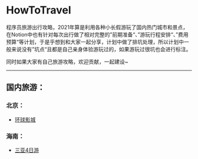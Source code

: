 # HowToTravel

程序员旅游出行攻略，2021年算是利用各种小长假游玩了国内热门城市和景点，在Notion中也有针对每次出行做了相对完整的”前期准备“、”游玩行程安排“、”费用预算“等计划，于是乎想到和大家一起分享，计划中做了排坑处理，所以计划中一般来说没有”坑点“且都是自己亲身体验游玩过的，如果游玩过很坑也会进行标注。

同时如果大家有自己旅游攻略，欢迎贡献，一起建设~


--- 

## 国内旅游：

### 北京：
- [环球影城](./destination/China/北京环球影城.md)



### 海南：
- [三亚4日游](./destination/China/海南三亚之旅.md)
